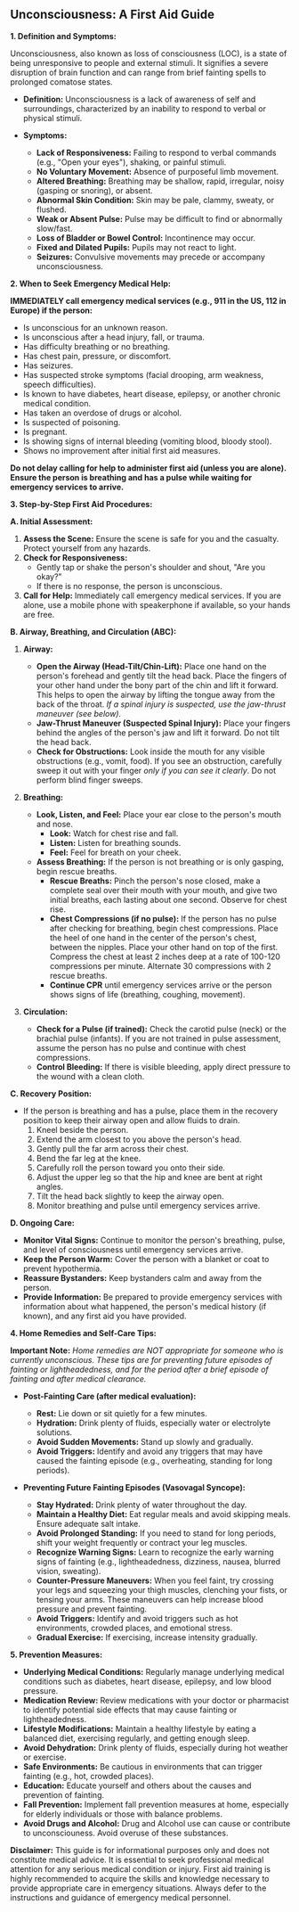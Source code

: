 ## Unconsciousness: A First Aid Guide

**1. Definition and Symptoms:**

Unconsciousness, also known as loss of consciousness (LOC), is a state of being unresponsive to people and external stimuli. It signifies a severe disruption of brain function and can range from brief fainting spells to prolonged comatose states.

*   **Definition:** Unconsciousness is a lack of awareness of self and surroundings, characterized by an inability to respond to verbal or physical stimuli.

*   **Symptoms:**

    *   **Lack of Responsiveness:**  Failing to respond to verbal commands (e.g., "Open your eyes"), shaking, or painful stimuli.
    *   **No Voluntary Movement:** Absence of purposeful limb movement.
    *   **Altered Breathing:**  Breathing may be shallow, rapid, irregular, noisy (gasping or snoring), or absent.
    *   **Abnormal Skin Condition:** Skin may be pale, clammy, sweaty, or flushed.
    *   **Weak or Absent Pulse:**  Pulse may be difficult to find or abnormally slow/fast.
    *   **Loss of Bladder or Bowel Control:**  Incontinence may occur.
    *   **Fixed and Dilated Pupils:** Pupils may not react to light.
    *   **Seizures:**  Convulsive movements may precede or accompany unconsciousness.

**2. When to Seek Emergency Medical Help:**

**IMMEDIATELY call emergency medical services (e.g., 911 in the US, 112 in Europe) if the person:**

*   Is unconscious for an unknown reason.
*   Is unconscious after a head injury, fall, or trauma.
*   Has difficulty breathing or no breathing.
*   Has chest pain, pressure, or discomfort.
*   Has seizures.
*   Has suspected stroke symptoms (facial drooping, arm weakness, speech difficulties).
*   Is known to have diabetes, heart disease, epilepsy, or another chronic medical condition.
*   Has taken an overdose of drugs or alcohol.
*   Is suspected of poisoning.
*   Is pregnant.
*   Is showing signs of internal bleeding (vomiting blood, bloody stool).
*   Shows no improvement after initial first aid measures.

**Do not delay calling for help to administer first aid (unless you are alone).  Ensure the person is breathing and has a pulse while waiting for emergency services to arrive.**

**3. Step-by-Step First Aid Procedures:**

**A. Initial Assessment:**

1.  **Assess the Scene:** Ensure the scene is safe for you and the casualty. Protect yourself from any hazards.
2.  **Check for Responsiveness:**
    *   Gently tap or shake the person's shoulder and shout, "Are you okay?"
    *   If there is no response, the person is unconscious.
3.  **Call for Help:**  Immediately call emergency medical services.  If you are alone, use a mobile phone with speakerphone if available, so your hands are free.

**B. Airway, Breathing, and Circulation (ABC):**

1.  **Airway:**
    *   **Open the Airway (Head-Tilt/Chin-Lift):** Place one hand on the person's forehead and gently tilt the head back.  Place the fingers of your other hand under the bony part of the chin and lift it forward.  This helps to open the airway by lifting the tongue away from the back of the throat. *If a spinal injury is suspected, use the jaw-thrust maneuver (see below).*
    *   **Jaw-Thrust Maneuver (Suspected Spinal Injury):** Place your fingers behind the angles of the person's jaw and lift it forward. Do not tilt the head back.
    *   **Check for Obstructions:** Look inside the mouth for any visible obstructions (e.g., vomit, food). If you see an obstruction, carefully sweep it out with your finger *only if you can see it clearly*. Do not perform blind finger sweeps.

2.  **Breathing:**
    *   **Look, Listen, and Feel:**  Place your ear close to the person's mouth and nose.
        *   **Look:** Watch for chest rise and fall.
        *   **Listen:** Listen for breathing sounds.
        *   **Feel:** Feel for breath on your cheek.
    *   **Assess Breathing:** If the person is not breathing or is only gasping, begin rescue breaths.
        *   **Rescue Breaths:** Pinch the person's nose closed, make a complete seal over their mouth with your mouth, and give two initial breaths, each lasting about one second. Observe for chest rise.
        *   **Chest Compressions (if no pulse):** If the person has no pulse after checking for breathing, begin chest compressions. Place the heel of one hand in the center of the person's chest, between the nipples. Place your other hand on top of the first.  Compress the chest at least 2 inches deep at a rate of 100-120 compressions per minute.  Alternate 30 compressions with 2 rescue breaths.
        *   **Continue CPR** until emergency services arrive or the person shows signs of life (breathing, coughing, movement).

3.  **Circulation:**
    *   **Check for a Pulse (if trained):**  Check the carotid pulse (neck) or the brachial pulse (infants). If you are not trained in pulse assessment, assume the person has no pulse and continue with chest compressions.
    *   **Control Bleeding:** If there is visible bleeding, apply direct pressure to the wound with a clean cloth.

**C. Recovery Position:**

*   If the person is breathing and has a pulse, place them in the recovery position to keep their airway open and allow fluids to drain.
    1.  Kneel beside the person.
    2.  Extend the arm closest to you above the person's head.
    3.  Gently pull the far arm across their chest.
    4.  Bend the far leg at the knee.
    5.  Carefully roll the person toward you onto their side.
    6.  Adjust the upper leg so that the hip and knee are bent at right angles.
    7.  Tilt the head back slightly to keep the airway open.
    8.  Monitor breathing and pulse until emergency services arrive.

**D. Ongoing Care:**

*   **Monitor Vital Signs:** Continue to monitor the person's breathing, pulse, and level of consciousness until emergency services arrive.
*   **Keep the Person Warm:** Cover the person with a blanket or coat to prevent hypothermia.
*   **Reassure Bystanders:** Keep bystanders calm and away from the person.
*   **Provide Information:** Be prepared to provide emergency services with information about what happened, the person's medical history (if known), and any first aid you have provided.

**4. Home Remedies and Self-Care Tips:**

**Important Note:** *Home remedies are NOT appropriate for someone who is currently unconscious. These tips are for preventing future episodes of fainting or lightheadedness, and for the period *after* a brief episode of fainting and *after* medical clearance.*

*   **Post-Fainting Care (after medical evaluation):**
    *   **Rest:** Lie down or sit quietly for a few minutes.
    *   **Hydration:** Drink plenty of fluids, especially water or electrolyte solutions.
    *   **Avoid Sudden Movements:** Stand up slowly and gradually.
    *   **Avoid Triggers:** Identify and avoid any triggers that may have caused the fainting episode (e.g., overheating, standing for long periods).

*   **Preventing Future Fainting Episodes (Vasovagal Syncope):**
    *   **Stay Hydrated:** Drink plenty of water throughout the day.
    *   **Maintain a Healthy Diet:** Eat regular meals and avoid skipping meals. Ensure adequate salt intake.
    *   **Avoid Prolonged Standing:** If you need to stand for long periods, shift your weight frequently or contract your leg muscles.
    *   **Recognize Warning Signs:** Learn to recognize the early warning signs of fainting (e.g., lightheadedness, dizziness, nausea, blurred vision, sweating).
    *   **Counter-Pressure Maneuvers:** When you feel faint, try crossing your legs and squeezing your thigh muscles, clenching your fists, or tensing your arms. These maneuvers can help increase blood pressure and prevent fainting.
    *   **Avoid Triggers:** Identify and avoid triggers such as hot environments, crowded places, and emotional stress.
    *   **Gradual Exercise:**  If exercising, increase intensity gradually.

**5. Prevention Measures:**

*   **Underlying Medical Conditions:** Regularly manage underlying medical conditions such as diabetes, heart disease, epilepsy, and low blood pressure.
*   **Medication Review:** Review medications with your doctor or pharmacist to identify potential side effects that may cause fainting or lightheadedness.
*   **Lifestyle Modifications:** Maintain a healthy lifestyle by eating a balanced diet, exercising regularly, and getting enough sleep.
*   **Avoid Dehydration:** Drink plenty of fluids, especially during hot weather or exercise.
*   **Safe Environments:** Be cautious in environments that can trigger fainting (e.g., hot, crowded places).
*   **Education:** Educate yourself and others about the causes and prevention of fainting.
*   **Fall Prevention:** Implement fall prevention measures at home, especially for elderly individuals or those with balance problems.
*   **Avoid Drugs and Alcohol:** Drug and Alcohol use can cause or contribute to unconsciouness. Avoid overuse of these substances.

**Disclaimer:** This guide is for informational purposes only and does not constitute medical advice. It is essential to seek professional medical attention for any serious medical condition or injury.  First aid training is highly recommended to acquire the skills and knowledge necessary to provide appropriate care in emergency situations.  Always defer to the instructions and guidance of emergency medical personnel.
